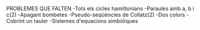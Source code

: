 PROBLEMES QUE FALTEN
-Tots els cicles hamiltonians
-Paraules amb a, b i c(2)
-Apagant bombetes
-Pseudo-seqüències de Collatz(2)
-Dos colors
-Cobrint un tauler
-Sistemes d'equacions simbòliques
